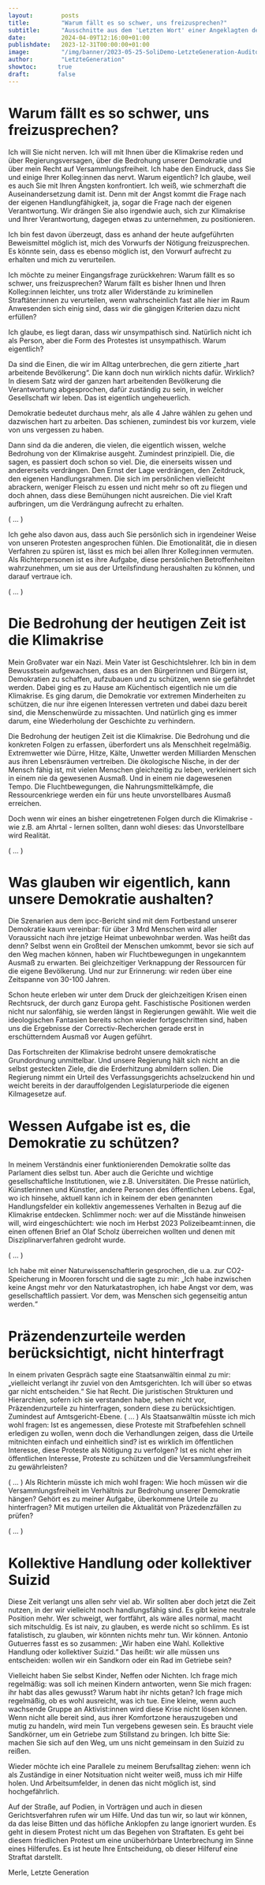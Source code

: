 ```yaml
---
layout:        posts
title:         "Warum fällt es so schwer, uns freizusprechen?"
subtitle:      "Ausschnitte aus dem 'Letzten Wort' einer Angeklagten der Letzten Genration"
date:          2024-04-09T12:16:00+01:00
publishdate:   2023-12-31T00:00:00+01:00
image:         "/img/banner/2023-05-25-SoliDemo-LetzteGeneration-Auditorium.jpg"
author:        "LetzteGeneration"
showtoc:      true
draft:        false
---
```


# Warum fällt es so schwer, uns freizusprechen?

Ich will Sie nicht nerven. Ich will mit Ihnen über die Klimakrise reden und über Regierungsversagen, über die Bedrohung unserer Demokratie und über mein Recht auf Versammlungsfreiheit. Ich habe den Eindruck, dass Sie und einige Ihrer Kolleg:innen das nervt. Warum eigentlich? Ich glaube, weil es auch Sie mit Ihren Ängsten konfrontiert. Ich weiß, wie schmerzhaft die Auseinandersetzung damit ist. Denn mit der Angst kommt die Frage nach der eigenen Handlungfähigkeit, ja, sogar die Frage nach der eigenen Verantwortung. Wir drängen Sie also irgendwie auch, sich zur Klimakrise und Ihrer Verantwortung, dagegen etwas zu unternehmen, zu positionieren.

Ich bin fest davon überzeugt, dass es anhand der heute aufgeführten Beweismittel möglich ist, mich des Vorwurfs der Nötigung freizusprechen. Es könnte sein, dass es ebenso möglich ist, den Vorwurf aufrecht zu erhalten und mich zu verurteilen. 

Ich möchte zu meiner Eingangsfrage zurückkehren: Warum fällt es so schwer, uns freizusprechen? Warum fällt es bisher Ihnen und Ihren Kolleg:innen leichter, uns trotz aller Widerstände zu kriminellen Straftäter:innen zu verurteilen, wenn wahrscheinlich fast alle hier im Raum Anwesenden sich einig sind, dass wir die gängigen Kriterien dazu nicht erfüllen?

Ich glaube, es liegt daran, dass wir unsympathisch sind. Natürlich nicht ich als Person, aber die Form des Protestes ist unsympathisch. Warum eigentlich? 

Da sind die Einen, die wir im Alltag unterbrechen, die gern zitierte „hart arbeitende Bevölkerung“. Die kann doch nun wirklich nichts dafür. Wirklich? In diesem Satz wird der ganzen hart arbeitenden Bevölkerung die Verantwortung abgesprochen, dafür zuständig zu sein, in welcher Gesellschaft wir leben. Das ist eigentlich ungeheuerlich. 

Demokratie bedeutet durchaus mehr, als alle 4 Jahre wählen zu gehen und dazwischen hart zu arbeiten. Das schienen, zumindest bis vor kurzem, viele von uns vergessen zu haben. 

Dann sind da die anderen, die vielen, die eigentlich wissen, welche Bedrohung von der Klimakrise ausgeht. Zumindest prinzipiell. Die, die sagen, es passiert doch schon so viel. Die, die einerseits wissen und andererseits verdrängen. Den Ernst der Lage verdrängen, den Zeitdruck, den eigenen Handlungsrahmen. Die sich im persönlichen vielleicht abrackern, weniger Fleisch zu essen und nicht mehr so oft zu fliegen und doch ahnen, dass diese Bemühungen nicht ausreichen. Die viel Kraft aufbringen, um die Verdrängung aufrecht zu erhalten. 

( ... )

Ich gehe also davon aus, dass auch Sie persönlich sich in irgendeiner Weise von unseren Protesten angesprochen fühlen. Die Emotionalität, die in diesen Verfahren zu spüren ist, lässt es mich bei allen Ihrer Kolleg:innen vermuten. Als Richterpersonen ist es ihre Aufgabe, diese persönlichen Betroffenheiten wahrzunehmen, um sie aus der Urteilsfindung heraushalten zu können, und darauf vertraue ich.

( ... )

# Die Bedrohung der heutigen Zeit ist die Klimakrise
Mein Großvater war ein Nazi. Mein Vater ist Geschichtslehrer. Ich bin in dem Bewusstsein aufgewachsen, dass es an den Bürgerinnen und Bürgern ist, Demokratien zu schaffen, aufzubauen und zu schützen, wenn sie gefährdet werden. Dabei ging es zu Hause am Küchentisch eigentlich nie um die Klimakrise. Es ging darum, die Demokratie vor extremen Minderheiten zu schützen, die nur ihre eigenen Interessen vertreten und dabei dazu bereit sind, die Menschenwürde zu missachten. 
Und natürlich ging es immer darum, eine Wiederholung der Geschichte zu verhindern. 

Die Bedrohung der heutigen Zeit ist die Klimakrise. Die Bedrohung und die konkreten Folgen zu erfassen, überfordert uns als Menschheit regelmäßig. Extremwetter wie Dürre, Hitze, Kälte, Unwetter werden Milliarden Menschen aus ihren Lebensräumen vertreiben. Die ökologische Nische, in der der Mensch fähig ist, mit vielen Menschen gleichzeitig zu leben, verkleinert sich in einem nie da gewesenen Ausmaß. Und in einem nie dagewesenen Tempo. Die Fluchtbewegungen, die Nahrungsmittelkämpfe, die Ressourcenkriege werden ein für uns heute unvorstellbares Ausmaß erreichen. 

Doch wenn wir eines an bisher eingetretenen Folgen durch die Klimakrise - wie z.B. am Ahrtal -  lernen sollten, dann wohl dieses: das Unvorstellbare wird Realität. 

( ... )

# Was glauben wir eigentlich, kann unsere Demokratie aushalten?
Die Szenarien aus dem ipcc-Bericht sind mit dem Fortbestand unserer Demokratie kaum vereinbar: für über 3 Mrd Menschen wird aller Voraussicht nach ihre jetzige Heimat unbewohnbar werden. 
Was heißt das denn? 
Selbst wenn ein Großteil der Menschen umkommt, bevor sie sich auf den Weg machen können, haben wir Fluchtbewegungen in ungekanntem Ausmaß zu erwarten. Bei gleichzeitiger Verknappung der Ressourcen für die eigene Bevölkerung. Und nur zur Erinnerung: wir reden über eine Zeitspanne von 30-100 Jahren. 

Schon heute erleben wir unter dem Druck der gleichzeitigen Krisen einen Rechtsruck, der durch ganz Europa geht. Faschistische Positionen werden nicht nur salonfähig, sie werden längst in Regierungen gewählt. Wie weit die ideologischen Fantasien bereits schon wieder fortgeschritten sind, haben uns die Ergebnisse der Correctiv-Recherchen gerade erst in erschütterndem Ausmaß vor Augen geführt.

Das Fortschreiten der Klimakrise bedroht unsere demokratische Grundordnung unmittelbar. Und unsere Regierung hält sich nicht an die selbst gesteckten Ziele, die die Erderhitzung abmildern sollen. Die Regierung nimmt ein Urteil des Verfassungsgerichts achselzuckend hin und weicht bereits in der darauffolgenden Legislaturperiode die eigenen Kilmagesetze auf. 

# Wessen Aufgabe ist es, die Demokratie zu schützen? 
In meinem Verständnis einer funktionierenden Demokratie sollte das Parlament dies selbst tun. Aber auch die Gerichte und wichtige gesellschaftliche Institutionen, wie z.B. Universitäten. Die Presse natürlich, Künstlerinnen und Künstler, andere Personen des öffentlichen Lebens. 
Egal, wo ich hinsehe, aktuell kann ich in keinem der eben genannten Handlungsfelder ein kollektiv angemessenes Verhalten in Bezug auf die Klimakrise entdecken. Schlimmer noch: wer auf die Misstände hinweisen will, wird eingeschüchtert: wie noch im Herbst 2023 Polizeibeamt:innen, die einen offenen Brief an Olaf Scholz überreichen wollten und denen mit Disziplinarverfahren gedroht wurde.

( ... )

Ich habe mit einer Naturwissenschaftlerin gesprochen, die u.a. zur CO2-Speicherung in Mooren forscht und die sagte zu mir: „Ich habe inzwischen keine Angst mehr vor den Naturkatastrophen, ich habe Angst vor dem, was gesellschaftlich passiert. Vor dem, was Menschen sich gegenseitig antun werden.“

# Präzendenzurteile werden berücksichtigt, nicht hinterfragt
In einem privaten Gespräch sagte eine Staatsanwältin einmal zu mir: „vielleicht verlangt ihr zuviel von den Amtsgerichten. Ich will über so etwas gar nicht entscheiden.“ Sie hat Recht. Die juristischen Strukturen und Hierarchien, sofern ich sie verstanden habe, sehen nicht vor, Präzendenzurteile zu hinterfragen, sondern diese zu berücksichtigen. Zumindest auf Amtsgericht-Ebene. ( ... ) Als Staatsanwältin müsste ich mich wohl fragen: Ist es angemessen, diese Proteste mit Strafbefehlen schnell erledigen zu wollen, wenn doch die Verhandlungen zeigen, dass die Urteile mitnichten einfach und einheitlich sind? ist es wirklich im öffentlichen Interesse, diese Proteste als Nötigung zu verfolgen? Ist es nicht eher im öffentlichen Interesse, Proteste zu schützen und die Versammlungsfreiheit zu gewährleisten? 

 ( ... ) Als Richterin müsste ich mich wohl fragen:
Wie hoch müssen wir die Versammlungsfreiheit im Verhältnis zur Bedrohung unserer Demokratie hängen? Gehört es zu meiner Aufgabe, überkommene Urteile zu hinterfragen? Mit mutigen urteilen die Aktualität von Präzedenzfällen zu prüfen? 

( ... )

# Kollektive Handlung oder kollektiver Suizid
Diese Zeit verlangt uns allen sehr viel ab. Wir sollten aber doch jetzt die Zeit nutzen, in der wir vielleicht noch handlungsfähig sind. 
Es gibt keine neutrale Position mehr. Wer schweigt, wer fortfährt, als wäre alles normal, macht sich mitschuldig. Es ist naiv, zu glauben, es werde nicht so schlimm. Es ist fatalistisch, zu glauben, wir könnten nichts mehr tun. Wir können. 
Antonio Gutuerres fasst es so zusammen:
„Wir haben eine Wahl. Kollektive Handlung oder kollektiver Suizid.“ 
Das heißt: wir alle müssen uns entscheiden: wollen wir ein Sandkorn oder ein Rad im Getriebe sein?

Vielleicht haben Sie selbst Kinder, Neffen oder Nichten. Ich frage mich regelmäßig: was soll ich meinen Kindern antworten, wenn Sie mich fragen: ihr habt das alles gewusst? Warum habt ihr nichts getan? Ich frage mich regelmäßig, ob es wohl ausreicht, was ich tue. 
Eine kleine, wenn auch wachsende Gruppe an Aktivist:innen wird diese Krise nicht lösen können. Wenn nicht alle bereit sind, aus ihrer Komfortzone herauszugeben und mutig zu handeln, wird mein Tun vergebens gewesen sein. Es braucht viele Sandkörner, um ein Getriebe zum Stillstand zu bringen.
Ich bitte Sie: machen Sie sich auf den Weg, um uns nicht gemeinsam in den Suizid zu reißen. 

Wieder möchte ich eine Parallele zu meinem Berufsalltag ziehen: wenn ich als Zuständige in einer Notsituation nicht weiter weiß, muss ich mir Hilfe holen. Und Arbeitsumfelder, in denen das nicht möglich ist, sind hochgefährlich.

Auf der Straße, auf Podien, in Vorträgen und auch in diesen Gerichtsverfahren rufen wir um Hilfe. Und das tun wir, so laut wir können, da das leise Bitten und das höfliche Anklopfen zu lange ignoriert wurden. Es geht in diesem Protest nicht um das Begehen von Straftaten. Es geht bei diesem friedlichen Protest um eine unüberhörbare Unterbrechung im Sinne eines Hilferufes. 
Es ist heute Ihre Entscheidung, ob dieser Hilferuf eine Straftat darstellt. 

Merle, Letzte Generation

